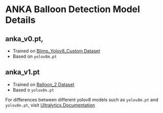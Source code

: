 # ANKA Balloon Detection Model Details

## anka_v0.pt,

- Trained on [Blimp_Yolov8_Custom Dataset](https://universe.roboflow.com/prasku-mxsdv/blimp_yolo_v8_custom)
- Based on `yolov8m.pt`

## anka_v1.pt

- Trained on [Balloon_2 Dataset](https://universe.roboflow.com/balloon-mytgt/balloon2-wklvy)
- Based o `yolov8n.pt`

For differences between different yolov8 models such as `yolov8m.pt` and `yolov8n.pt`, visit [Ultralytics Documentation](https://docs.ultralytics.com/models/yolov8/#performance-metrics)

